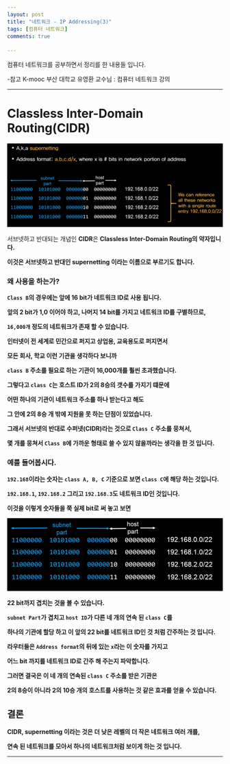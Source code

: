 ```yaml
---
layout: post
title: "네트워크 - IP Addressing(3)"
tags: [컴퓨터 네트워크]
comments: true

---
```


컴퓨터 네트워크를 공부하면서 정리를 한 내용들 입니다.

-참고 K-mooc 부산 대학교 유영환 교수님 : 컴퓨터 네트워크 강의

---

# Classless Inter-Domain Routing(CIDR)

<img src="https://raw.githubusercontent.com/junghyun100/junghyun100.github.io/master/images/1216/CIDR.PNG">

서브넷하고 반대되는 개념인 <strong>CIDR</strong>은 <strong>Classless Inter-Domain Routing<strong>의 약자입니다.

이것은 서브넷하고 반대인 <strong>supernetting<strong> 이라는 이름으로 부르기도 합니다. 

### 왜 사용을 하는가?

`Class B`의 경우에는 앞에 16 bit가 네트워크 ID로 사용 됩니다. 

앞의 2 bit가 1,0 이어야 하고, 나머지 14 bit를 가지고 네트워크 ID를 구별하므로, 

`16,000개` 정도의 네트워크가 존재 할 수 있습니다.

인터넷이 전 세계로 민간으로 퍼지고 상업용, 교육용도로 퍼지면서 

모든 회사, 학교 이런 기관을 생각하다 보니까 

`class B` 주소를 필요로 하는 기관이 16,000개를 훨씬 초과했습니다.

그렇다고 `class C`는 호스트 ID가 2의 8승의 갯수를 가지기 떄문에

어떤 하나의 기관이 네트워크 주소를 하나 받는다고 해도

그 안에 2의 8승 개 밖에 지원을 못 하는 단점이 있었습니다.

그래서 서브넷의 반대로 <strong>수퍼넷(CIDR)</strong>라는 것으로 `Class C` 주소를 뭉쳐서, 

몇 개를 뭉쳐서 `Class B`에 가까운 형태로 쓸 수 있지 않을까라는 생각을 한 것 입니다.

### 예를 들어봅시다. 

`192.168`이라는 숫자는 `class A, B, C` 기준으로 보면 `class C`에 해당 하는 것입니다.

`192.168.1`, `192.168.2` 그리고 `192.168.3`도 네트워크 ID인 것입니다.

이것을 이렇게 숫자들을 쭉 실제 bit로 써 놓고 보면

<img src="https://raw.githubusercontent.com/junghyun100/junghyun100.github.io/master/images/1216/CIDR2.PNG">

<strong>22 bit</strong>까지 겹치는 것을 볼 수 있습니다.

`subnet Part`가 겹치고 `host ID`가 다른 네 개의 연속 된 `class C`를 

하나의 기관에 할당 하고 이 앞의 <strong>22 bit를 네트워크 ID인 것 처럼 간주</strong>하는 것 입니다.

라우터들은 `Address format`의 뒤에 있는 `x`라는 이 숫자를 가지고 

어느 bit 까지를 네트워크 ID로 간주 해 주는지 파악합니다.

그러면 결국은 이 네 개의 연속된 `class C` 주소를 받은 기관은 

2의 8승이 아니라 2의 10승 개의 호스트를 사용하는 것 같은 효과를 얻을 수 있습니다.

## 결론

<strong>CIDR</strong>, <strong>supernetting</strong> 이라는 것은 더 낮은 레벨의 더 작은 네트워크 여러 개를, 

연속 된 네트워크를 모아서 하나의 네트워크처럼 보이게 하는 것 입니다.

---
